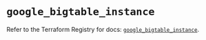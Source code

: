 # `google_bigtable_instance`

Refer to the Terraform Registry for docs: [`google_bigtable_instance`](https://registry.terraform.io/providers/hashicorp/google/5.38.0/docs/resources/bigtable_instance).
